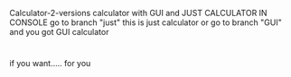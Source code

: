  Calculator-2-versions
calculator with GUI and JUST CALCULATOR IN CONSOLE
go to branch "just" this is just calculator  or go to branch "GUI" and you got GUI calculator
#
if you want..... for you
